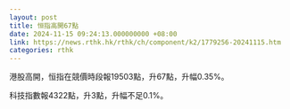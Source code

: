 ```yaml
---
layout: post
title: 恒指高開67點
date: 2024-11-15 09:24:13.000000000 +08:00
link: https://news.rthk.hk/rthk/ch/component/k2/1779256-20241115.htm
categories: rthk
---
```


港股高開，恒指在競價時段報19503點，升67點，升幅0.35%。

科技指數報4322點，升3點，升幅不足0.1%。
